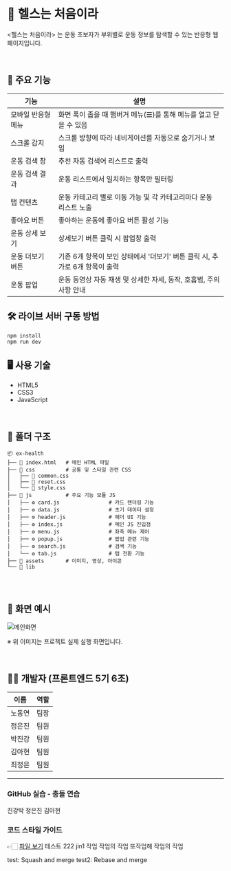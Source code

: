 # 💪 헬스는 처음이라
<헬스는 처음이라> 는 운동 초보자가 부위별로 운동 정보를 탐색할 수 있는 반응형 웹 페이지입니다.


<br/>

## 🧩 주요 기능

| 기능              | 설명 |
|-------------------|------|
| 모바일 반응형 메뉴 | 화면 폭이 좁을 때 햄버거 메뉴(☰)를 통해 메뉴를 열고 닫을 수 있음 |
| 스크롤 감지 | 스크롤 방향에 따라 네비게이션를 자동으로 숨기거나 보임 |
| 운동 검색 창 | 추천 자동 검색어 리스트로 출력 |
| 운동 검색 결과 | 운동 리스트에서 일치하는 항목만 필터링 |
| 탭 컨텐츠 | 운동 카테고리 별로 이동 가능 및 각 카테고리마다 운동 리스트 노출 |
| 좋아요 버튼 | 좋아하는 운동에 좋아요 버튼 활성 기능 |
| 운동 상세 보기 | 상세보기 버튼 클릭 시 팝업창 출력 |
| 운동 더보기 버튼 | 기존 6개 항목이 보인 상태에서 '더보기' 버튼 클릭 시, 추가로 6개 항목이 출력 |
| 운동 팝업 | 운동 동영상 자동 재생 및 상세한 자세, 동작, 호흡법, 주의사항 안내 |




## 🛠️ 라이브 서버 구동 방법
```bash
npm install
npm run dev
```

## 🖥️ 사용 기술

- HTML5
- CSS3
- JavaScript

<br/>

## 📁 폴더 구조

```
📦 ex-health
├── 📄 index.html   # 메인 HTML 파일
├── 📂 css          # 공통 및 스타일 관련 CSS
│   ├── 🎨 common.css
│   ├── 🎨 reset.css
│   └── 🎨 style.css
├── 📂 js           # 주요 기능 모듈 JS
│   ├── ⚙️ card.js                # 카드 렌더링 기능
│   ├── ⚙️ data.js                # 초기 데이터 설정
│   ├── ⚙️ header.js              # 헤더 UI 기능
│   ├── ⚙️ index.js               # 메인 JS 진입점
│   ├── ⚙️ menu.js                # 좌측 메뉴 제어
│   ├── ⚙️ popup.js               # 팝업 관련 기능
│   ├── ⚙️ search.js              # 검색 기능
│   └── ⚙️ tab.js                 # 탭 전환 기능
├── 📂 assets       # 이미지, 영상, 아이콘
└── 📂 lib


```


<br/>

## 📸 화면 예시

![메인화면](https://github.com/user-attachments/assets/1b6cfb49-023c-4b76-a033-2f8feca9db50)

※ 위 이미지는 프로젝트 실제 실행 화면입니다.

<br/>


## 👨‍💻 개발자 (프론트엔드 5기 6조)

| 이름   | 역할         |
|--------|--------------|
| 노동연 | 팀장         |
| 정은진 | 팀원         |
| 박진강 | 팀원         |
| 김아현 | 팀원         |
| 최정은 | 팀원         |

---

### GitHub 실습 - 충돌 연습

진강박
정은진
김아현

### 코드 스타일 가이드

👉🏻 [파일 보기](https://github.com/prgrms-fe-devcourse/NFE5-GIT-TEAM-6B/blob/main/CONTRIBUTING.md)
테스트 222
jin1  작업
작업의 작업
또작업해
작업의 작업

test: Squash and merge
test2: Rebase and merge